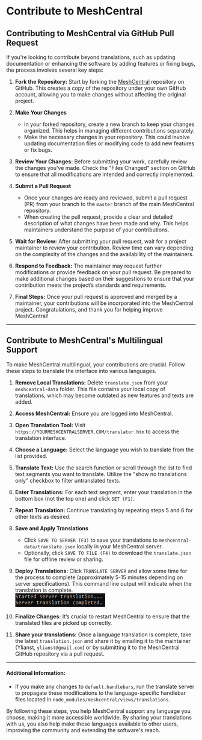 # Contribute to MeshCentral 

## Contributing to MeshCentral via GitHub Pull Request

If you're looking to contribute beyond translations, such as updating documentation or enhancing the software by adding features or fixing bugs, the process involves several key steps:

1. **Fork the Repository:** Start by forking the [MeshCentral](https://github.com/Ylianst/MeshCentral) repository on GitHub. This creates a copy of the repository under your own GitHub account, allowing you to make changes without affecting the original project.

2. **Make Your Changes**
    - In your forked repository, create a new branch to keep your changes organized. This helps in managing different contributions separately.
    - Make the necessary changes in your repository. This could involve updating documentation files or modifying code to add new features or fix bugs.

3. **Review Your Changes:** Before submitting your work, carefully review the changes you’ve made. Check the "Files Changed" section on GitHub to ensure that all modifications are intended and correctly implemented.

4. **Submit a Pull Request**
    - Once your changes are ready and reviewed, submit a pull request (PR) from your branch to the `master` branch of the main MeshCentral repository.
    - When creating the pull request, provide a clear and detailed description of what changes have been made and why. This helps maintainers understand the purpose of your contributions.

5. **Wait for Review:** After submitting your pull request, wait for a project maintainer to review your contribution. Review time can vary depending on the complexity of the changes and the availability of the maintainers.

6. **Respond to Feedback:** The maintainer may request further modifications or provide feedback on your pull request. Be prepared to make additional changes based on their suggestions to ensure that your contribution meets the project’s standards and requirements.

7. **Final Steps:** Once your pull request is approved and merged by a maintainer, your contributions will be incorporated into the MeshCentral project. Congratulations, and thank you for helping improve MeshCentral! 

---

## Contribute to MeshCentral's Multilingual Support

To make MeshCentral multilingual, your contributions are crucial. Follow these steps to translate the interface into various languages.

1. **Remove Local Translations:** Delete `translate.json` from your `meshcentral-data` folder. This file contains your local copy of translations, which may become outdated as new features and texts are added.

2. **Access MeshCentral:** Ensure you are logged into MeshCentral.
3. **Open Translation Tool:** Visit `https://YOURMESHCENTRALSERVER.COM/translator.htm` to access the translation interface.
4. **Choose a Language:** Select the language you wish to translate from the list provided.

5. **Translate Text:** Use the search function or scroll through the list to find text segments you want to translate. Utilize the "show no translations only" checkbox to filter untranslated texts.
6. **Enter Translations:** For each text segment, enter your translation in the bottom box (not the top one) and click `SET (F1)`.
7. **Repeat Translation:** Continue translating by repeating steps 5 and 6 for other texts as desired.

8. **Save and Apply Translations**
    - Click `SAVE TO SERVER (F3)` to save your translations to `meshcentral-data/translate.json` locally in your MeshCentral server.
    - Optionally, click `SAVE TO FILE (F4)` to download the `translate.json` file for offline review or sharing.

9. **Deploy Translations:** Click `TRANSLATE SERVER` and allow some time for the process to complete (approximately 5-15 minutes depending on server specifications). This command line output will indicate when the translation is complete.  
![](images/translation-msg-output.png)

10. **Finalize Changes:** It’s crucial to restart MeshCentral to ensure that the translated files are picked up correctly.
11. **Share your translations:** Once a language translation is complete, take the latest `translation.json` and share it by emailing it to the maintainer (Ylianst, `ylianst@gmail.com`) or by submitting it to the MeshCentral GitHub repository via a pull request.

---

#### Additional Information:
  - If you make any changes to `default.handlebars`, run the translate server to propagate these modifications to the language-specific handlebar files located in `node_modules/meshcentral/views/translations`.

By following these steps, you help MeshCentral support any language you choose, making it more accessible worldwide. By sharing your translations with us, you also help make these languages available to other users, improving the community and extending the software's reach.
